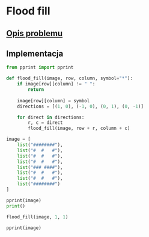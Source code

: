 # Flood fill

## [Opis problemu](../../../../algorithms/graphs/flood-fill.md)

## Implementacja

```python linenums="1"
from pprint import pprint

def flood_fill(image, row, column, symbol="*"):
    if image[row][column] != " ":
        return
    
    image[row][column] = symbol
    directions = [(1, 0), (-1, 0), (0, 1), (0, -1)]

    for direct in directions:
        r, c = direct
        flood_fill(image, row + r, column + c)

image = [
    list("########"),
    list("#  #   #"),
    list("#  #   #"),
    list("#  #   #"),
    list("### ####"),
    list("#  #   #"),
    list("#  #   #"),
    list("########")
]

pprint(image)
print()

flood_fill(image, 1, 1)

pprint(image)
```
